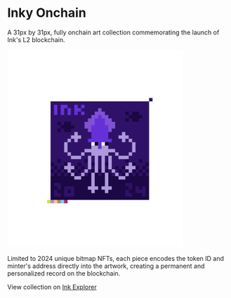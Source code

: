 # Inky Onchain

A 31px by 31px, fully onchain art collection commemorating the launch of Ink's L2 blockchain.

<img src="./packages/client/public/inky-image.png" alt="Inky Onchain" width="400"/>

Limited to 2024 unique bitmap NFTs, each piece encodes the token ID and minter's address directly into the artwork, creating a permanent and personalized record on the blockchain.

View collection on [Ink Explorer](https://explorer.inkonchain.com/token/0x985d0E6DB49338E9F4ecb4eE57496492e26f6647)
